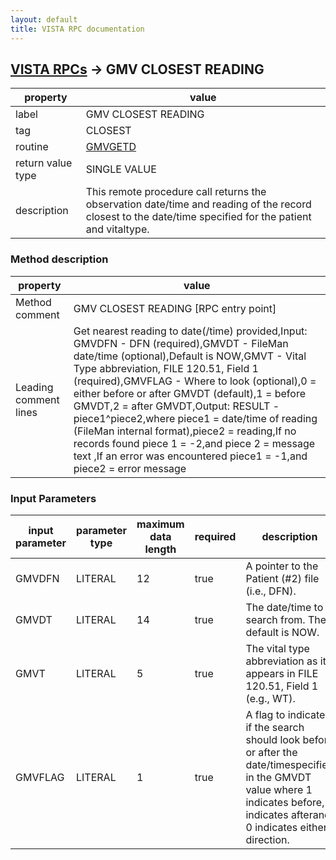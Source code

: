 ```yaml
---
layout: default
title: VISTA RPC documentation
---
```




## [VISTA RPCs](TableOfContent.md) &#8594; GMV CLOSEST READING 

 property | value 
--- | --- 
 label | GMV CLOSEST READING
 tag | CLOSEST
 routine | [GMVGETD](http://code.osehra.org/dox/Routine_GMVGETD_source.html)
 return value type | SINGLE VALUE
 description | This remote procedure call returns the observation date/time and reading of the record closest to the date/time specified for the patient and vitaltype.


### Method description

 property | value 
--- | --- 
 Method comment | GMV CLOSEST READING [RPC entry point]
 Leading comment lines | Get nearest reading to date(/time) provided,Input:  GMVDFN - DFN (required),GMVDT - FileMan date/time (optional),Default is NOW,GMVT - Vital Type abbreviation, FILE 120.51, Field 1 (required),GMVFLAG - Where to look (optional),0 = either before or after GMVDT  (default),1 = before GMVDT,2 = after GMVDT,Output: RESULT - piece1^piece2,where piece1 = date/time of reading (FileMan internal format),piece2 = reading,If no records found piece 1 = -2,and piece 2 = message text                     ,If an error was encountered piece1 = -1,and piece2 = error message

### Input Parameters

| input parameter | parameter type | maximum data length | required | description | 
| --- | --- | --- | --- | --- | 
| GMVDFN | LITERAL | 12 | true | A pointer to the Patient (#2) file (i.e., DFN). | 
| GMVDT | LITERAL | 14 | true | The date/time to search from. The default is NOW. | 
| GMVT | LITERAL | 5 | true | The vital type abbreviation as it appears in FILE 120.51, Field 1 (e.g., WT). | 
| GMVFLAG | LITERAL | 1 | true | A flag to indicate if the search should look before or after the date/timespecified in the GMVDT value where 1 indicates before, 2 indicates afterand 0 indicates either direction. | 